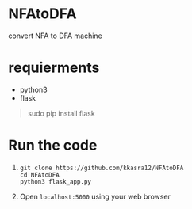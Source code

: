 # NFAtoDFA
convert NFA to DFA machine

# requierments
* python3
* flask
>sudo pip install flask

# Run the code
1. ```
   git clone https://github.com/kkasra12/NFAtoDFA
   cd NFAtoDFA
   python3 flask_app.py
   ```
4. Open `localhost:5000` using your web browser
